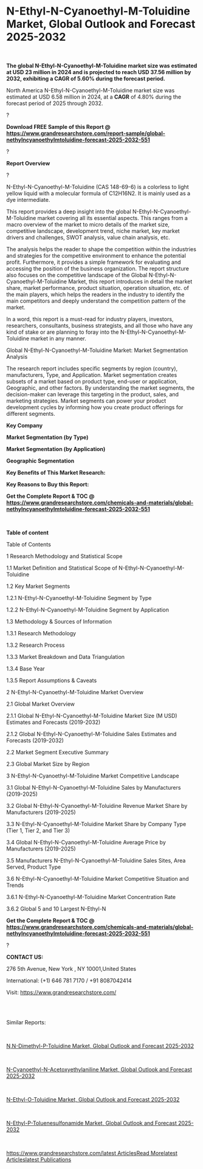 <h1>N-Ethyl-N-Cyanoethyl-M-Toluidine Market, Global Outlook and Forecast 2025-2032</h1><br/><p><strong>The global N-Ethyl-N-Cyanoethyl-M-Toluidine market size was estimated at USD 23 million in 2024 and is projected to reach USD 37.56 million by 2032, exhibiting a <strong>CAGR</strong> of 5.60% during the forecast period.</strong></p>
 
 
 
 <p>North America N-Ethyl-N-Cyanoethyl-M-Toluidine market size was estimated at USD 6.58 million in 2024, at a <strong>CAGR</strong> of 4.80% during the forecast period of 2025 through 2032.</p>
 
 
 
 <p>? </p>
 
 
 
 <div><b>Download FREE Sample of this Report @ <a href="https://www.grandresearchstore.com/report-sample/global-nethylncyanoethylmtoluidine-forecast-2025-2032-551">https://www.grandresearchstore.com/report-sample/global-nethylncyanoethylmtoluidine-forecast-2025-2032-551</a></b></div>
 
 
 
 <p>? </p>
 
 
 
 <p><strong>Report Overview</strong></p>
 
 
 
 <p>? </p>
 
 
 
 <p>N-Ethyl-N-Cyanoethyl-M-Toluidine (CAS 148-69-6) is a colorless to light yellow liquid with a molecular formula of C12H16N2. It is mainly used as a dye intermediate.</p>
 
 
 
 <p>This report provides a deep insight into the global N-Ethyl-N-Cyanoethyl-M-Toluidine market covering all its essential aspects. This ranges from a macro overview of the market to micro details of the market size, competitive landscape, development trend, niche market, key market drivers and challenges, SWOT analysis, value chain analysis, etc.</p>
 
 
 
 <p>The analysis helps the reader to shape the competition within the industries and strategies for the competitive environment to enhance the potential profit. Furthermore, it provides a simple framework for evaluating and accessing the position of the business organization. The report structure also focuses on the competitive landscape of the Global N-Ethyl-N-Cyanoethyl-M-Toluidine Market, this report introduces in detail the market share, market performance, product situation, operation situation, etc. of the main players, which helps the readers in the industry to identify the main competitors and deeply understand the competition pattern of the market.</p>
 
 
 
 <p>In a word, this report is a must-read for industry players, investors, researchers, consultants, business strategists, and all those who have any kind of stake or are planning to foray into the N-Ethyl-N-Cyanoethyl-M-Toluidine market in any manner.</p>
 
 
 
 <p>Global N-Ethyl-N-Cyanoethyl-M-Toluidine Market: Market Segmentation Analysis</p>
 
 
 
 <p>The research report includes specific segments by region (country), manufacturers, Type, and Application. Market segmentation creates subsets of a market based on product type, end-user or application, Geographic, and other factors. By understanding the market segments, the decision-maker can leverage this targeting in the product, sales, and marketing strategies. Market segments can power your product development cycles by informing how you create product offerings for different segments.</p>
 
 
 
 <p><strong>Key Company</strong></p>
 
 
 
 <p><strong>Market Segmentation (by Type)</strong></p>
 
 
 
 <p><strong>Market Segmentation (<strong>by Application</strong>)</strong></p>
 
 
 
 <p><strong>Geographic Segmentation</strong></p>
 
 
 
 <p><strong>Key Benefits of This Market Research:</strong></p>
 
 
 
 <p><strong>Key <strong>Reasons to Buy</strong> this Report:</strong></p>
 
 
 
 <div><b>Get the Complete Report & TOC @ <a href="https://www.grandresearchstore.com/chemicals-and-materials/global-nethylncyanoethylmtoluidine-forecast-2025-2032-551">https://www.grandresearchstore.com/chemicals-and-materials/global-nethylncyanoethylmtoluidine-forecast-2025-2032-551</a></b></div>
 
 
 
 <p><br />
 
 <b>Table of content</b></p>
 
 
 
 <p>Table of Contents<br />
 
 1 Research Methodology and Statistical Scope<br />
 
 1.1 Market Definition and Statistical Scope of N-Ethyl-N-Cyanoethyl-M-Toluidine<br />
 
 1.2 Key Market Segments<br />
 
 1.2.1 N-Ethyl-N-Cyanoethyl-M-Toluidine Segment by Type<br />
 
 1.2.2 N-Ethyl-N-Cyanoethyl-M-Toluidine Segment by Application<br />
 
 1.3 Methodology & Sources of Information<br />
 
 1.3.1 Research Methodology<br />
 
 1.3.2 Research Process<br />
 
 1.3.3 Market Breakdown and Data Triangulation<br />
 
 1.3.4 Base Year<br />
 
 1.3.5 Report Assumptions & Caveats<br />
 
 2 N-Ethyl-N-Cyanoethyl-M-Toluidine Market Overview<br />
 
 2.1 Global Market Overview<br />
 
 2.1.1 Global N-Ethyl-N-Cyanoethyl-M-Toluidine Market Size (M USD) Estimates and Forecasts (2019-2032)<br />
 
 2.1.2 Global N-Ethyl-N-Cyanoethyl-M-Toluidine Sales Estimates and Forecasts (2019-2032)<br />
 
 2.2 Market Segment Executive Summary<br />
 
 2.3 Global Market Size by Region<br />
 
 3 N-Ethyl-N-Cyanoethyl-M-Toluidine Market Competitive Landscape<br />
 
 3.1 Global N-Ethyl-N-Cyanoethyl-M-Toluidine Sales by Manufacturers (2019-2025)<br />
 
 3.2 Global N-Ethyl-N-Cyanoethyl-M-Toluidine Revenue Market Share by Manufacturers (2019-2025)<br />
 
 3.3 N-Ethyl-N-Cyanoethyl-M-Toluidine Market Share by Company Type (Tier 1, Tier 2, and Tier 3)<br />
 
 3.4 Global N-Ethyl-N-Cyanoethyl-M-Toluidine Average Price by Manufacturers (2019-2025)<br />
 
 3.5 Manufacturers N-Ethyl-N-Cyanoethyl-M-Toluidine Sales Sites, Area Served, Product Type<br />
 
 3.6 N-Ethyl-N-Cyanoethyl-M-Toluidine Market Competitive Situation and Trends<br />
 
 3.6.1 N-Ethyl-N-Cyanoethyl-M-Toluidine Market Concentration Rate<br />
 
 3.6.2 Global 5 and 10 Largest N-Ethyl-N</p>
 
 
 
 <div><b>Get the Complete Report & TOC @ <a href="https://www.grandresearchstore.com/chemicals-and-materials/global-nethylncyanoethylmtoluidine-forecast-2025-2032-551">https://www.grandresearchstore.com/chemicals-and-materials/global-nethylncyanoethylmtoluidine-forecast-2025-2032-551</a></b></div>
 
 
 
 <p>? </p>
 
 
 
 <p><b>CONTACT US:</b><br />
 
 276 5th Avenue, New York , NY 10001,United States<br />
 
 International: (+1) 646 781 7170 / +91 8087042414<br />
 
 Visit: <a href="https://www.grandresearchstore.com/">https://www.grandresearchstore.com/</a><br />
 
 <br />
 
 <br />
 
 Similar Reports:<br />
 
 <br />
 
 <a href="https://www.grandresearchstore.com/chemicals-and-materials/global-nndimethylptoluidine-forecast-2025-2032-196">N,N-Dimethyl-P-Toluidine Market, Global Outlook and Forecast 2025-2032</a><br />
 
 <br />
 
 <a href="https://www.grandresearchstore.com/chemicals-and-materials/global-ncyanoethylnacetoxyethylaniline-forecast-2025-2032-289">N-Cyanoethyl-N-Acetoxyethylaniline Market, Global Outlook and Forecast 2025-2032</a><br />
 
 <br />
 
 <a href="https://www.grandresearchstore.com/chemicals-and-materials/global-nethylotoluidine-forecast-2025-2032-795">N-Ethyl-O-Toluidine Market, Global Outlook and Forecast 2025-2032</a><br />
 
 <br />
 
 <a href="https://www.grandresearchstore.com/chemicals-and-materials/global-nethylptoluenesulfonamide-forecast-2025-2032-945">N-Ethyl-P-Toluenesulfonamide Market, Global Outlook and Forecast 2025-2032</a><br />
 
 <br />
 
 <a href="https://gyeongbokgung.com">https://www.grandresearchstore.com/</a><a href="https://hallyeomaritime.com">latest Articles</a><a href="https://jingwansa.com">Read More</a><a href="https://nguoiviet.jp/">latest Articles</a><a href="https://www.intelmarketresearch.com/">latest Publications</a></p>